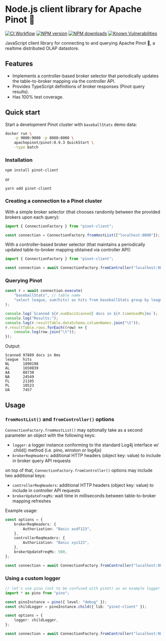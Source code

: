 # Node.js client library for Apache Pinot :wine_glass:

[![CI Workflow](https://github.com/kffl/pinot-client-node/actions/workflows/ci.yml/badge.svg)](https://github.com/kffl/pinot-client-node/actions/workflows/ci.yml)
[![NPM version](https://img.shields.io/npm/v/pinot-client.svg?style=flat)](https://www.npmjs.com/package/pinot-client)
[![NPM downloads](https://img.shields.io/npm/dm/pinot-client.svg?style=flat)](https://www.npmjs.com/package/pinot-client)
[![Known Vulnerabilities](https://snyk.io/test/github/kffl/pinot-client-node/badge.svg)](https://snyk.io/test/github/kffl/pinot-client-node)

JavaScript client library for connecting to and querying Apache Pinot :wine_glass:, a realtime distributed OLAP datastore.

## Features

-   Implements a controller-based broker selector that periodically updates the table-to-broker mapping via the controller API.
-   Provides TypeScript definitions of broker responses (Pinot query results).
-   Has 100% test coverage.

## Quick start

Start a development Pinot cluster with `baseballStats` demo data:

```bash
docker run \
    -p 9000:9000 -p 8000:8000 \
    apachepinot/pinot:0.9.3 QuickStart \
    -type batch
```

### Installation

```
npm install pinot-client
```

or

```
yarn add pinot-client
```

### Creating a connection to a Pinot cluster

With a simple broker selector (that chooses randomly between the provided brokers upon each query):

```typescript
import { ConnectionFactory } from "pinot-client";

const connection = ConnectionFactory.fromHostList(["localhost:8000"]);
```

With a controller-based broker selector (that maintains a periodically updated table-to-broker mapping obtained via controller API):

```typescript
import { ConnectionFactory } from "pinot-client";

const connection = await ConnectionFactory.fromController("localhost:9000");
```

### Querying Pinot

```typescript
const r = await connection.execute(
    "baseballStats", // table name
    "select league, sum(hits) as hits from baseballStats group by league order by hits desc" // SQL query
);

console.log(`Scanned ${r.numDocsScanned} docs in ${r.timeUsedMs}ms`);
console.log("Results:");
console.log(r.resultTable.dataSchema.columnNames.join("\t"));
r.resultTable.rows.forEach((row) => {
    console.log(row.join("\t"));
});
```

Output:

```
Scanned 97889 docs in 8ms
league  hits
NL      1890198
AL      1650039
AA      88730
NA      24549
FL      21105
PL      10523
UA      7457
```

## Usage

### `fromHostList()` and `fromController()` options

`ConnectionFactory.fromHostList()` may optionally take as a second parameter an object with the following keys:

-   `logger`: a logger instance conforming to the standard Log4j interface w/ .child() method (i.e. pino, winston or log4js)
-   `brokerReqHeaders`: additional HTTP headers (object key: value) to include in broker query API requests

on top of that, `ConnectionFactory.fromController()` options may include two additional keys:

-   `controllerReqHeaders`: additional HTTP headers (object key: value) to include in controller API requests
-   `brokerUpdateFreqMs`: wait time in milliseconds between table-to-broker mapping refreshes

Example usage:

```typescript
const options = {
    brokerReqHeaders: {
        Authorization: "Basic asdf123",
    },
    controllerReqHeaders: {
        Authorization: "Basic xyz123",
    },
    brokerUpdateFreqMs: 500,
};

const connection = await ConnectionFactory.fromController("localhost:9000", options);
```

### Using a custom logger

```typescript
// let's use pino (not to be confused with pinot) as an example logger
import * as pino from "pino";

const pinoInstance = pino({ level: "debug" });
const childLogger = pinoInstance.child({ lib: "pinot-client" });

const options = {
    logger: childLogger,
};

const connection = await ConnectionFactory.fromController("localhost:9000", options);
```
